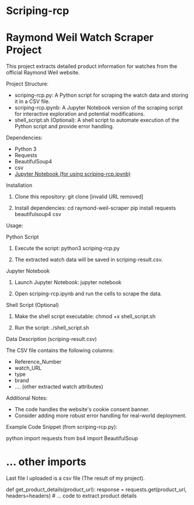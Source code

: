 # Scriping-rcp

# Raymond Weil Watch Scraper Project

This project extracts detailed product information for watches from the official Raymond Weil website.

Project Structure:

*   scriping-rcp.py:  A Python script for scraping the watch data and storing it in a CSV file.
*   scriping-rcp.ipynb: A Jupyter Notebook version of the scraping script for interactive exploration and potential modifications.
*   shell_script.sh (Optional): A shell script to automate execution of the Python script and provide error handling. 

Dependencies:

*   Python 3 
*   Requests
*   BeautifulSoup4
*   csv
*   [Jupyter Notebook (for using scriping-rcp.ipynb)](https://jupyter.org/)

Installation

1.  Clone this repository:
        git clone [invalid URL removed]
    

2.  Install dependencies:
        cd raymond-weil-scraper
    pip install requests beautifulsoup4 csv 
    

Usage:

Python Script

1.  Execute the script:
        python3 scriping-rcp.py
    
2.  The extracted watch data will be saved in scriping-result.csv. 

Jupyter Notebook

1.  Launch Jupyter Notebook:
        jupyter notebook
    
2.  Open scriping-rcp.ipynb and run the cells to scrape the data.

Shell Script (Optional)

1.  Make the shell script executable:
        chmod +x shell_script.sh
    
2.  Run the script:
        ./shell_script.sh
    

Data Description (scriping-result.csv)

The CSV file contains the following columns:

*   Reference_Number
*   watch_URL
*   type
*   brand
*   .... (other extracted watch attributes)

Additional Notes:

*   The code handles the website's cookie consent banner.
*   Consider adding more robust error handling for real-world deployment.

Example Code Snippet (from scriping-rcp.py):

python
import requests
from bs4 import BeautifulSoup
# ... other imports

Last file I uploaded is a csv file (The result of my project).

def get_product_details(product_url):
    response = requests.get(product_url, headers=headers)
    # ... code to extract product details
